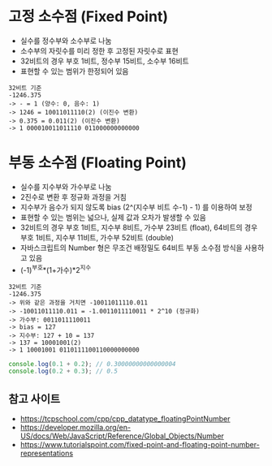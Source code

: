 # 고정 소수점 (Fixed Point)

- 실수를 정수부와 소수부로 나눔
- 소수부의 자릿수를 미리 정한 후 고정된 자릿수로 표현
- 32비트의 경우 부호 1비트, 정수부 15비트, 소수부 16비트
- 표현할 수 있는 범위가 한정되어 있음

```plain
32비트 기준
-1246.375
-> - = 1 (양수: 0, 음수: 1)
-> 1246 = 10011011110(2) (이진수 변환)
-> 0.375 = 0.011(2) (이진수 변환)
-> 1 000010011011110 011000000000000
```

# 부동 소수점 (Floating Point)

- 실수를 지수부와 가수부로 나눔
- 2진수로 변환 후 정규화 과정을 거침
- 지수부가 음수가 되지 않도록 bias (2^(지수부 비트 수-1) - 1) 를 이용하여 보정
- 표현할 수 있는 범위는 넓으나, 실제 값과 오차가 발생할 수 있음
- 32비트의 경우 부호 1비트, 지수부 8비트, 가수부 23비트 (float), 64비트의 경우 부호 1비트, 지수부 11비트, 가수부 52비트 (double)
- 자바스크립트의 Number 형은 무조건 배정밀도 64비트 부동 소수점 방식을 사용하고 있음
- (-1)<sup>부호</sup>*(1+가수)*2<sup>지수</sup>

```plain
32비트 기준
-1246.375
-> 위와 같은 과정을 거치면 -10011011110.011
-> -10011011110.011 = -1.0011011110011 * 2^10 (정규화)
-> 가수부: 0011011110011
-> bias = 127
-> 지수부: 127 + 10 = 137
-> 137 = 10001001(2)
-> 1 10001001 0110111100110000000000
```

```javascript
console.log(0.1 + 0.2); // 0.30000000000000004
console.log(0.2 + 0.3); // 0.5
```

## 참고 사이트

- <https://tcpschool.com/cpp/cpp_datatype_floatingPointNumber>
- <https://developer.mozilla.org/en-US/docs/Web/JavaScript/Reference/Global_Objects/Number>
- <https://www.tutorialspoint.com/fixed-point-and-floating-point-number-representations>
